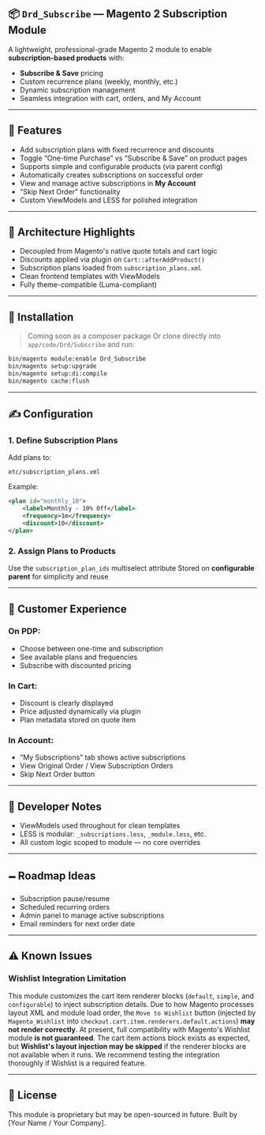 ## 📦 `Drd_Subscribe` — Magento 2 Subscription Module

A lightweight, professional-grade Magento 2 module to enable **subscription-based products** with:

* **Subscribe & Save** pricing
* Custom recurrence plans (weekly, monthly, etc.)
* Dynamic subscription management
* Seamless integration with cart, orders, and My Account

---

## 🚀 Features

* Add subscription plans with fixed recurrence and discounts
* Toggle “One-time Purchase” vs “Subscribe & Save” on product pages
* Supports simple and configurable products (via parent config)
* Automatically creates subscriptions on successful order
* View and manage active subscriptions in **My Account**
* “Skip Next Order” functionality
* Custom ViewModels and LESS for polished integration

---

## 🧱 Architecture Highlights

* Decoupled from Magento's native quote totals and cart logic
* Discounts applied via plugin on `Cart::afterAddProduct()`
* Subscription plans loaded from `subscription_plans.xml`
* Clean frontend templates with ViewModels
* Fully theme-compatible (Luma-compliant)

---

## 🔧 Installation

> Coming soon as a composer package
> Or clone directly into `app/code/Drd/Subscribe` and run:

```bash
bin/magento module:enable Drd_Subscribe
bin/magento setup:upgrade
bin/magento setup:di:compile
bin/magento cache:flush
```

---

## ✍️ Configuration

### 1. Define Subscription Plans

Add plans to:

```
etc/subscription_plans.xml
```

Example:

```xml
<plan id="monthly_10">
    <label>Monthly - 10% Off</label>
    <frequency>1m</frequency>
    <discount>10</discount>
</plan>
```

### 2. Assign Plans to Products

Use the `subscription_plan_ids` multiselect attribute
Stored on **configurable parent** for simplicity and reuse

---

## 👤 Customer Experience

### On PDP:

* Choose between one-time and subscription
* See available plans and frequencies
* Subscribe with discounted pricing

### In Cart:

* Discount is clearly displayed
* Price adjusted dynamically via plugin
* Plan metadata stored on quote item

### In Account:

* “My Subscriptions” tab shows active subscriptions
* View Original Order / View Subscription Orders
* Skip Next Order button

---

## 🥪 Developer Notes

* ViewModels used throughout for clean templates
* LESS is modular: `_subscriptions.less`, `_module.less`, etc.
* All custom logic scoped to module — no core overrides

---

## 🗕️ Roadmap Ideas

* Subscription pause/resume
* Scheduled recurring orders
* Admin panel to manage active subscriptions
* Email reminders for next order date

---

## ⚠️ Known Issues

### Wishlist Integration Limitation

This module customizes the cart item renderer blocks (`default`, `simple`, and `configurable`) to inject subscription details. 
Due to how Magento processes layout XML and module load order, the `Move to Wishlist` button (injected by `Magento_Wishlist` into `checkout.cart.item.renderers.default.actions`) **may not render correctly**.
At present, full compatibility with Magento's Wishlist module **is not guaranteed**. 
The cart item actions block exists as expected, but **Wishlist's layout injection may be skipped** if the renderer blocks are not available when it runs.
We recommend testing the integration thoroughly if Wishlist is a required feature.

---

## 📅 License

This module is proprietary but may be open-sourced in future.
Built by \[Your Name / Your Company].

